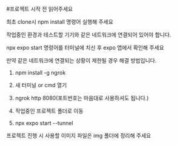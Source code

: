 #프로젝트 시작 전 읽어주세요

최초 clone시 npm install 명령어 실행해 주세요

작업중인 환경과 테스트할 기기와 같은 네트워크에 연결되어 있어야 합니다.

npx expo start 명령어를 터미널에 치신 후 expo 앱에서 확인해 주세요

만약 같은 네트워크에 연결되는 상황이 제한될 경우 해결 방법입니다.

1. npm install -g ngrok

2. 새 터미널 or cmd 열기

3. ngrok http 8080(포트번호는 마음대로 사용하셔도 됩니다.)

4. 작업중인 프로젝트 폴더로 이동

5. npx expo start --tunnel

프로젝트 진행 시 사용할 이미지 파일은 img 폴더에 정리해 주세요